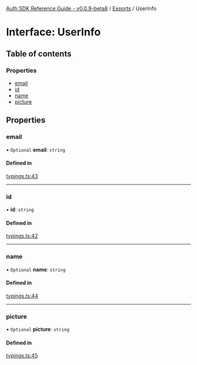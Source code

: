 [Auth SDK Reference Guide - v0.0.9-beta8](../README.md) / [Exports](../modules.md) / UserInfo

# Interface: UserInfo

## Table of contents

### Properties

- [email](UserInfo.md#email)
- [id](UserInfo.md#id)
- [name](UserInfo.md#name)
- [picture](UserInfo.md#picture)

## Properties

### email

• `Optional` **email**: `string`

#### Defined in

[typings.ts:43](https://github.com/arcana-network/auth/blob/main/src/typings.ts#L43)

---

### id

• **id**: `string`

#### Defined in

[typings.ts:42](https://github.com/arcana-network/auth/blob/main/src/typings.ts#L42)

---

### name

• `Optional` **name**: `string`

#### Defined in

[typings.ts:44](https://github.com/arcana-network/auth/blob/main/src/typings.ts#L44)

---

### picture

• `Optional` **picture**: `string`

#### Defined in

[typings.ts:45](https://github.com/arcana-network/auth/blob/main/src/typings.ts#L45)
